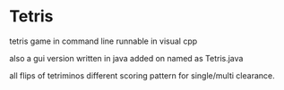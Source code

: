 # Tetris
tetris game in command line runnable in visual cpp

also a gui version written in java added on named as Tetris.java

all flips of tetriminos 
different scoring pattern for single/multi clearance.
